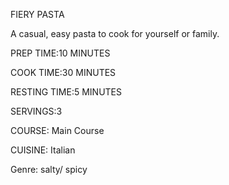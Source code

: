 FIERY PASTA

A casual, easy pasta to cook for yourself or family. 

PREP TIME:10 MINUTES

 COOK TIME:30 MINUTES
 
RESTING TIME:5 MINUTES

 SERVINGS:3
 
 COURSE: Main Course
 
 CUISINE: Italian

 Genre: salty/ spicy 
 
 
 

